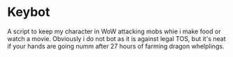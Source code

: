 # Keybot

A script to keep my character in WoW attacking mobs whie i make food or watch a movie.
Obviously i do not bot as it is against legal TOS, but it's neat if your hands are going numm after 27 hours of farming dragon whelplings.
